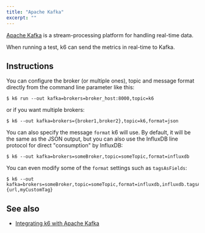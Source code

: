 ```yaml
---
title: "Apache Kafka"
excerpt: ""
---
```


[Apache Kafka](https://kafka.apache.org) is a stream-processing platform for handling real-time data.

When running a test, k6 can send the metrics in real-time to Kafka.

## Instructions

You can configure the broker (or multiple ones), topic and message format directly from the command line parameter like this:

<div class="code-group" data-props='{"labels": []}'>

```shell
$ k6 run --out kafka=brokers=broker_host:8000,topic=k6
```

</div>

or if you want multiple brokers:

<div class="code-group" data-props='{"labels": []}'>

```shell
$ k6 --out kafka=brokers={broker1,broker2},topic=k6,format=json
```

</div>

You can also specify the message `format` k6 will use. By default, it will be the same as the JSON output, but you can also use the InfluxDB line protocol for direct "consumption" by InfluxDB:


<div class="code-group" data-props='{"labels": []}'>

```shell
$ k6 --out kafka=brokers=someBroker,topic=someTopic,format=influxdb
```

</div>

You can even modify some of the `format` settings such as `tagsAsFields`:

<div class="code-group" data-props='{"labels": []}'>

```shell
$ k6 --out kafka=brokers=someBroker,topic=someTopic,format=influxdb,influxdb.tagsAsFields={url,myCustomTag}
```

</div>

## See also

- [Integrating k6 with Apache Kafka](https://k6.io/blog/integrating-k6-with-apache-kafka)
